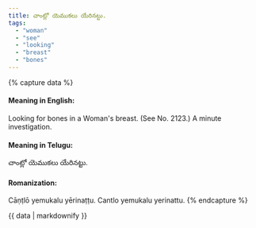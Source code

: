 ```yaml
---
title: చాంట్లో యెముకలు యేరినట్టు.
tags:
  - "woman"
  - "see"
  - "looking"
  - "breast"
  - "bones"
---
```


{% capture data %}
#### Meaning in English:
Looking for bones in a Woman's breast.
(See No. 2123.)
A minute investigation.

#### Meaning in Telugu:
చాంట్లో యెముకలు యేరినట్టు.

#### Romanization:
Cāṇṭlō yemukalu yērinaṭṭu.
Cantlo yemukalu yerinattu.
{% endcapture %}

{{ data | markdownify }}

